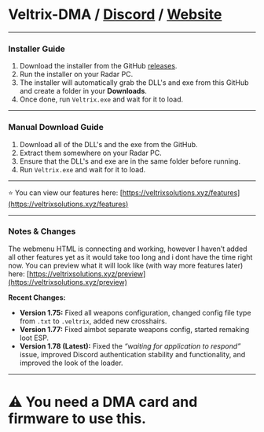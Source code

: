 # Veltrix-DMA / [Discord](discord.gg/TgbdNJgGnT) / [Website](https://veltrixsolutions.xyz/)

---

### Installer Guide

1. Download the installer from the GitHub [releases](https://github.com/bluuuzs/veltrix-dma/releases/tag/Installer).  
2. Run the installer on your Radar PC.  
3. The installer will automatically grab the DLL's and exe from this GitHub and create a folder in your **Downloads**.  
4. Once done, run `Veltrix.exe` and wait for it to load.  

---

### Manual Download Guide

1. Download all of the DLL's and the exe from the GitHub.  
2. Extract them somewhere on your Radar PC.  
3. Ensure that the DLL's and exe are in the same folder before running.  
4. Run `Veltrix.exe` and wait for it to load.  

---

 ⭐ You can view our features here: [https://veltrixsolutions.xyz/features](https://veltrixsolutions.xyz/features)

---

### Notes & Changes

The webmenu HTML is connecting and working, however I haven’t added all other features yet as it would take too long and i dont have the time right now. 
You can preview what it will look like (with way more features later) here: [https://veltrixsolutions.xyz/preview](https://veltrixsolutions.xyz/preview)

**Recent Changes:**

- **Version 1.75:** Fixed all weapons configuration, changed config file type from `.txt` to `.veltrix`, added new crosshairs.  
- **Version 1.77:** Fixed aimbot separate weapons config, started remaking loot ESP.  
- **Version 1.78 (Latest):** Fixed the *“waiting for application to respond”* issue, improved Discord authentication stability and functionality, and improved the look of the loader.  

---

# ⚠️ You need a DMA card and firmware to use this.
